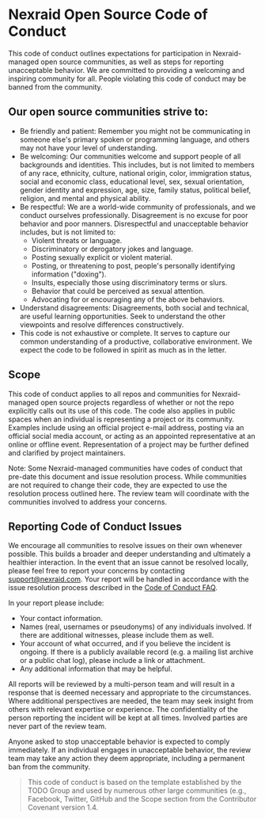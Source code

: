 # Nexraid Open Source Code of Conduct
This code of conduct outlines expectations for participation in Nexraid-managed open source communities, as well as steps for reporting unacceptable behavior. We are committed to providing a welcoming and inspiring community for all. People violating this code of conduct may be banned from the community.

## Our open source communities strive to:
* Be friendly and patient: Remember you might not be communicating in someone else's primary spoken or programming language, and others may not have your level of understanding.
* Be welcoming: Our communities welcome and support people of all backgrounds and identities. This includes, but is not limited to members of any race, ethnicity, culture, national origin, color, immigration status, social and economic class, educational level, sex, sexual orientation, gender identity and expression, age, size, family status, political belief, religion, and mental and physical ability.
* Be respectful: We are a world-wide community of professionals, and we conduct ourselves professionally. Disagreement is no excuse for poor behavior and poor manners. Disrespectful and unacceptable behavior includes, but is not limited to:
   * Violent threats or language.
   * Discriminatory or derogatory jokes and language.
   * Posting sexually explicit or violent material.
   * Posting, or threatening to post, people's personally identifying information ("doxing").
   * Insults, especially those using discriminatory terms or slurs.
   * Behavior that could be perceived as sexual attention.
   * Advocating for or encouraging any of the above behaviors.
* Understand disagreements: Disagreements, both social and technical, are useful learning opportunities. Seek to understand the other viewpoints and resolve differences constructively.
* This code is not exhaustive or complete. It serves to capture our common understanding of a productive, collaborative environment. We expect the code to be followed in spirit as much as in the letter.

## Scope
This code of conduct applies to all repos and communities for Nexraid-managed open source projects regardless of whether or not the repo explicitly calls out its use of this code. The code also applies in public spaces when an individual is representing a project or its community. Examples include using an official project e-mail address, posting via an official social media account, or acting as an appointed representative at an online or offline event. Representation of a project may be further defined and clarified by project maintainers.

Note: Some Nexraid-managed communities have codes of conduct that pre-date this document and issue resolution process. While communities are not required to change their code, they are expected to use the resolution process outlined here. The review team will coordinate with the communities involved to address your concerns.

## Reporting Code of Conduct Issues
We encourage all communities to resolve issues on their own whenever possible. This builds a broader and deeper understanding and ultimately a healthier interaction. In the event that an issue cannot be resolved locally, please feel free to report your concerns by contacting support@nexraid.com. Your report will be handled in accordance with the issue resolution process described in the [Code of Conduct FAQ](https://docs.nexraid.com/Code-of-Conduct-FAQ).

In your report please include:
* Your contact information.
* Names (real, usernames or pseudonyms) of any individuals involved. If there are additional witnesses, please include them as well.
* Your account of what occurred, and if you believe the incident is ongoing. If there is a publicly available record (e.g. a mailing list archive or a public chat log), please include a link or attachment.
* Any additional information that may be helpful.

All reports will be reviewed by a multi-person team and will result in a response that is deemed necessary and appropriate to the circumstances. Where additional perspectives are needed, the team may seek insight from others with relevant expertise or experience. The confidentiality of the person reporting the incident will be kept at all times. Involved parties are never part of the review team.

Anyone asked to stop unacceptable behavior is expected to comply immediately. If an individual engages in unacceptable behavior, the review team may take any action they deem appropriate, including a permanent ban from the community.

> This code of conduct is based on the template established by the TODO Group and used by numerous other large communities (e.g., Facebook, Twitter, GitHub and the Scope section from the Contributor Covenant version 1.4.
